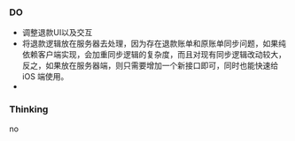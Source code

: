 ### DO
- 调整退款UI以及交互
- 将退款逻辑放在服务器去处理，因为存在退款账单和原账单同步问题，如果纯依赖客户端实现，会加重同步逻辑的复杂度，而且对现有同步逻辑改动较大，反之，如果放在服务器端，则只需要增加一个新接口即可，同时也能快速给 iOS 端使用。
- 

### Thinking

no
